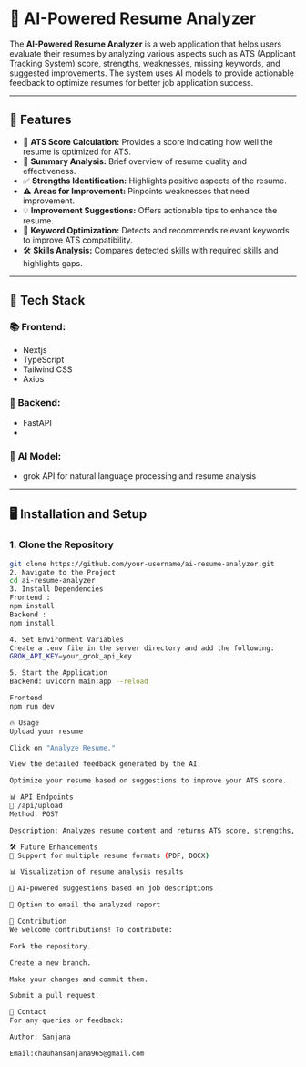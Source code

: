 # 📝 AI-Powered Resume Analyzer

The **AI-Powered Resume Analyzer** is a web application that helps users evaluate their resumes by analyzing various aspects such as ATS (Applicant Tracking System) score, strengths, weaknesses, missing keywords, and suggested improvements. The system uses AI models to provide actionable feedback to optimize resumes for better job application success.

---

## 🚀 Features

- 🎯 **ATS Score Calculation:** Provides a score indicating how well the resume is optimized for ATS.
- 📄 **Summary Analysis:** Brief overview of resume quality and effectiveness.
- ✅ **Strengths Identification:** Highlights positive aspects of the resume.
- ⚠️ **Areas for Improvement:** Pinpoints weaknesses that need improvement.
- 💡 **Improvement Suggestions:** Offers actionable tips to enhance the resume.
- 🔑 **Keyword Optimization:** Detects and recommends relevant keywords to improve ATS compatibility.
- 🛠️ **Skills Analysis:** Compares detected skills with required skills and highlights gaps.

---

## 🧩 Tech Stack

### 📚 **Frontend:**
- Nextjs
- TypeScript
- Tailwind CSS
- Axios

### 🧠 **Backend:**
- FastAPI
- 
### 🤖 **AI Model:**
- grok API for natural language processing and resume analysis

---

## 🖥️ Installation and Setup

### 1. Clone the Repository
```bash
git clone https://github.com/your-username/ai-resume-analyzer.git
2. Navigate to the Project
cd ai-resume-analyzer
3. Install Dependencies
Frontend : 
npm install
Backend :
npm install

4. Set Environment Variables
Create a .env file in the server directory and add the following:
GROK_API_KEY=your_grok_api_key

5. Start the Application
Backend: uvicorn main:app --reload

Frontend
npm run dev

🔥 Usage
Upload your resume 

Click on "Analyze Resume."

View the detailed feedback generated by the AI.

Optimize your resume based on suggestions to improve your ATS score.

📊 API Endpoints
🚀 /api/upload
Method: POST

Description: Analyzes resume content and returns ATS score, strengths, weaknesses, and suggestions

🛠️ Future Enhancements
📂 Support for multiple resume formats (PDF, DOCX)

📊 Visualization of resume analysis results

🤝 AI-powered suggestions based on job descriptions

📧 Option to email the analyzed report

🤝 Contribution
We welcome contributions! To contribute:

Fork the repository.

Create a new branch.

Make your changes and commit them.

Submit a pull request.

📧 Contact
For any queries or feedback:

Author: Sanjana

Email:chauhansanjana965@gmail.com


